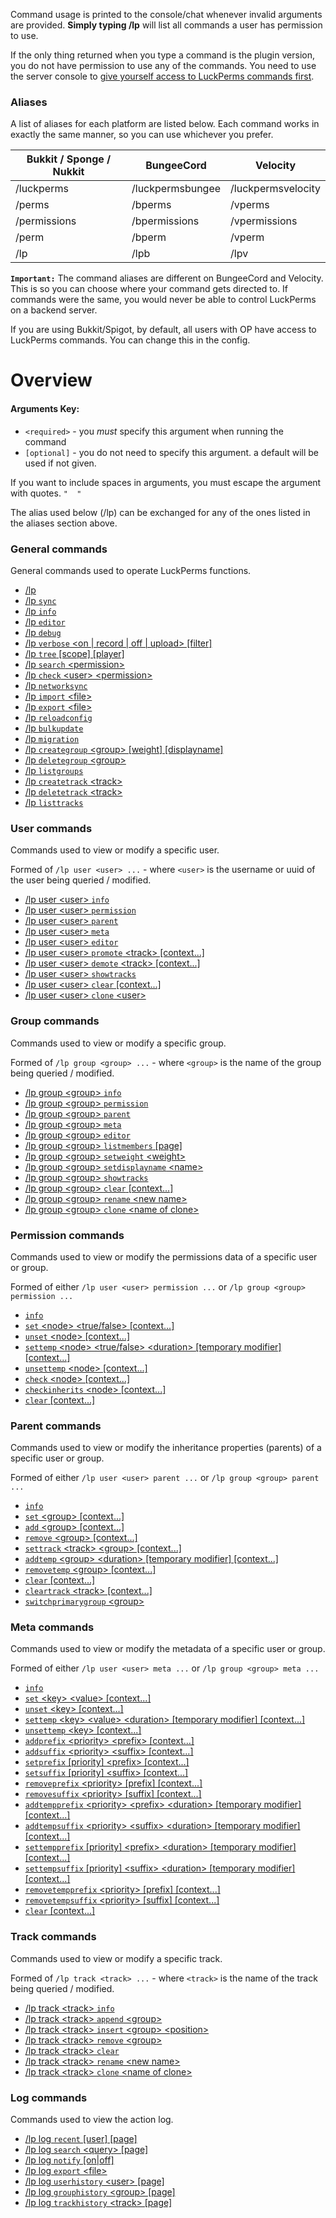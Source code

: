 Command usage is printed to the console/chat whenever invalid arguments are provided. **Simply typing /lp** will list all commands a user has permission to use.

If the only thing returned when you type a command is the plugin version, you do not have permission to use any of the commands. You need to use the server console to [give yourself access to LuckPerms commands first](https://github.com/lucko/LuckPerms/wiki/Usage#granting-full-access-to-modify-permissions).

### Aliases
A list of aliases for each platform are listed below. Each command works in exactly the same manner, so you can use whichever you prefer.

| Bukkit / Sponge / Nukkit  | BungeeCord       | Velocity           |
|---------------------------|------------------|--------------------|
| /luckperms                | /luckpermsbungee | /luckpermsvelocity |
| /perms                    | /bperms          | /vperms            |
| /permissions              | /bpermissions    | /vpermissions      |
| /perm                     | /bperm           | /vperm             |
| /lp                       | /lpb             | /lpv               |

**`Important:`** The command aliases are different on BungeeCord and Velocity. This is so you can choose where your command gets directed to. If commands were the same, you would never be able to control LuckPerms on a backend server.

If you are using Bukkit/Spigot, by default, all users with OP have access to LuckPerms commands. You can change this in the config.

# Overview
#### Arguments Key:
* `<required>` - you *must* specify this argument when running the command
* `[optional]` - you do not need to specify this argument. a default will be used if not given.

If you want to include spaces in arguments, you must escape the argument with quotes. `"  "`

The alias used below (/lp) can be exchanged for any of the ones listed in the aliases section above.

### General commands
General commands used to operate LuckPerms functions.

*  [/lp](https://github.com/lucko/LuckPerms/wiki/Command-Usage:-General#lp)
*  [/lp `sync`](https://github.com/lucko/LuckPerms/wiki/Command-Usage:-General#lp-sync)
*  [/lp `info`](https://github.com/lucko/LuckPerms/wiki/Command-Usage:-General#lp-info)
*  [/lp `editor`](https://github.com/lucko/LuckPerms/wiki/Command-Usage:-General#lp-editor-type)
*  [/lp `debug`](https://github.com/lucko/LuckPerms/wiki/Command-Usage:-General#lp-debug)
*  [/lp `verbose` \<on | record | off | upload\> [filter]](https://github.com/lucko/LuckPerms/wiki/Command-Usage:-General#lp-verbose-onrecordoffupload-filter)
*  [/lp `tree` [scope] [player]](https://github.com/lucko/LuckPerms/wiki/Command-Usage:-General#lp-tree-scope-player)
*  [/lp `search` \<permission\>](https://github.com/lucko/LuckPerms/wiki/Command-Usage:-General#lp-search-permission)
*  [/lp `check` \<user\> \<permission\>](https://github.com/lucko/LuckPerms/wiki/Command-Usage:-General#lp-check-user-permission)
*  [/lp `networksync`](https://github.com/lucko/LuckPerms/wiki/Command-Usage:-General#lp-networksync)
*  [/lp `import` \<file\>](https://github.com/lucko/LuckPerms/wiki/Command-Usage:-General#lp-import-file)
*  [/lp `export` \<file\>](https://github.com/lucko/LuckPerms/wiki/Command-Usage:-General#lp-export-file)
*  [/lp `reloadconfig`](https://github.com/lucko/LuckPerms/wiki/Command-Usage:-General#lp-reloadconfig)
*  [/lp `bulkupdate`](https://github.com/lucko/LuckPerms/wiki/Command-Usage:-General#lp-bulkupdate-data-type-action-action-field-action-value-constraints)
*  [/lp `migration`](https://github.com/lucko/LuckPerms/wiki/Command-Usage:-General#lp-migration-plugin-name-options)
*  [/lp `creategroup` \<group\> \[weight\] \[displayname\]](https://github.com/lucko/LuckPerms/wiki/Command-Usage:-General#lp-creategroup-name)
*  [/lp `deletegroup` \<group\>](https://github.com/lucko/LuckPerms/wiki/Command-Usage:-General#lp-deletegroup-name)
*  [/lp `listgroups`](https://github.com/lucko/LuckPerms/wiki/Command-Usage:-General#lp-listgroups)
*  [/lp `createtrack` \<track\>](https://github.com/lucko/LuckPerms/wiki/Command-Usage:-General#lp-createtrack-name)
*  [/lp `deletetrack` \<track\>](https://github.com/lucko/LuckPerms/wiki/Command-Usage:-General#lp-deletetrack-name)
*  [/lp `listtracks`](https://github.com/lucko/LuckPerms/wiki/Command-Usage:-General#lp-listtracks)

### User commands
Commands used to view or modify a specific user.

Formed of `/lp user <user> ...` - where `<user>` is the username or uuid of the user being queried / modified.
*  [/lp user \<user\> `info`](https://github.com/lucko/LuckPerms/wiki/Command-Usage:-User#lp-user-user-info)
*  [/lp user \<user\> `permission`](https://github.com/lucko/LuckPerms/wiki/Command-Usage:-Permission)
*  [/lp user \<user\> `parent`](https://github.com/lucko/LuckPerms/wiki/Command-Usage:-Parent)
*  [/lp user \<user\> `meta`](https://github.com/lucko/LuckPerms/wiki/Command-Usage:-Meta)
*  [/lp user \<user\> `editor`](https://github.com/lucko/LuckPerms/wiki/Command-Usage:-User#lp-user-user-editor)
*  [/lp user \<user\> `promote` \<track\> [context...]](https://github.com/lucko/LuckPerms/wiki/Command-Usage:-User#lp-user-user-promote-track-context)
*  [/lp user \<user\> `demote` \<track\> [context...]](https://github.com/lucko/LuckPerms/wiki/Command-Usage:-User#lp-user-user-demote-track-context)
*  [/lp user \<user\> `showtracks`](https://github.com/lucko/LuckPerms/wiki/Command-Usage:-User#lp-user-user-showtracks)
*  [/lp user \<user\> `clear` [context...]](https://github.com/lucko/LuckPerms/wiki/Command-Usage:-User#lp-user-user-clear-context)
*  [/lp user \<user\> `clone` \<user\>](https://github.com/lucko/LuckPerms/wiki/Command-Usage:-User#lp-user-user-clone-user)

### Group commands
Commands used to view or modify a specific group.

Formed of `/lp group <group> ...` - where `<group>` is the name of the group being queried / modified.
*  [/lp group \<group\> `info`](https://github.com/lucko/LuckPerms/wiki/Command-Usage:-Group#lp-group-group-info)
*  [/lp group \<group\> `permission`](https://github.com/lucko/LuckPerms/wiki/Command-Usage:-Permission)
*  [/lp group \<group\> `parent`](https://github.com/lucko/LuckPerms/wiki/Command-Usage:-Parent)
*  [/lp group \<group\> `meta`](https://github.com/lucko/LuckPerms/wiki/Command-Usage:-Meta)
*  [/lp group \<group\> `editor`](https://github.com/lucko/LuckPerms/wiki/Command-Usage:-Group#lp-group-group-editor)
*  [/lp group \<group\> `listmembers` [page]](https://github.com/lucko/LuckPerms/wiki/Command-Usage:-Group#lp-group-group-listmembers-page)
*  [/lp group \<group\> `setweight` \<weight\>](https://github.com/lucko/LuckPerms/wiki/Command-Usage:-Group#lp-group-group-setweight-weight)
*  [/lp group \<group\> `setdisplayname` \<name\>](https://github.com/lucko/LuckPerms/wiki/Command-Usage:-Group#lp-group-group-setdisplayname-name)
*  [/lp group \<group\> `showtracks`](https://github.com/lucko/LuckPerms/wiki/Command-Usage:-Group#lp-group-group-showtracks)
*  [/lp group \<group\> `clear` [context...]](https://github.com/lucko/LuckPerms/wiki/Command-Usage:-Group#lp-group-group-clear-context)
*  [/lp group \<group\> `rename` \<new name\>](https://github.com/lucko/LuckPerms/wiki/Command-Usage:-Group#lp-group-group-rename-new-name)
*  [/lp group \<group\> `clone` \<name of clone\>](https://github.com/lucko/LuckPerms/wiki/Command-Usage:-Group#lp-group-group-clone-new-name)

### Permission commands
Commands used to view or modify the permissions data of a specific user or group.

Formed of either `/lp user <user> permission ...` or `/lp group <group> permission ...`
*  [`info`](https://github.com/lucko/LuckPerms/wiki/Command-Usage:-Permission#lp-usergroup-usergroup-permission-info)
*  [`set` \<node\> \<true/false\> [context...]](https://github.com/lucko/LuckPerms/wiki/Command-Usage:-Permission#lp-usergroup-usergroup-permission-set-node-truefalse-context)
*  [`unset` \<node\> [context...]](https://github.com/lucko/LuckPerms/wiki/Command-Usage:-Permission#lp-usergroup-usergroup-permission-unset-node-context)
*  [`settemp` \<node\> \<true/false\> \<duration\> [temporary modifier] [context...]](https://github.com/lucko/LuckPerms/wiki/Command-Usage:-Permission#lp-usergroup-usergroup-permission-settemp-node-truefalse-duration-temporary-modifier-context)
*  [`unsettemp` \<node\> [context...]](https://github.com/lucko/LuckPerms/wiki/Command-Usage:-Permission#lp-usergroup-usergroup-permission-unsettemp-node-context)
*  [`check` \<node\> [context...]](https://github.com/lucko/LuckPerms/wiki/Command-Usage:-Permission#lp-usergroup-usergroup-permission-check-node-context)
*  [`checkinherits` \<node\> [context...]](https://github.com/lucko/LuckPerms/wiki/Command-Usage:-Permission#lp-usergroup-usergroup-permission-checkinherits-node-context)
*  [`clear` [context...]](https://github.com/lucko/LuckPerms/wiki/Command-Usage:-Permission#lp-usergroup-usergroup-permission-clear-context)

### Parent commands
Commands used to view or modify the inheritance properties (parents) of a specific user or group.

Formed of either `/lp user <user> parent ...` or `/lp group <group> parent ...`
*  [`info`](https://github.com/lucko/LuckPerms/wiki/Command-Usage:-Parent#lp-usergroup-usergroup-parent-info)
*  [`set` \<group\> [context...]](https://github.com/lucko/LuckPerms/wiki/Command-Usage:-Parent#lp-usergroup-usergroup-parent-set-group-context)
*  [`add` \<group\> [context...]](https://github.com/lucko/LuckPerms/wiki/Command-Usage:-Parent#lp-usergroup-usergroup-parent-add-group-context)
*  [`remove` \<group\> [context...]](https://github.com/lucko/LuckPerms/wiki/Command-Usage:-Parent#lp-usergroup-usergroup-parent-remove-group-context)
*  [`settrack` \<track\> \<group\> [context...]](https://github.com/lucko/LuckPerms/wiki/Command-Usage:-Parent#lp-usergroup-usergroup-parent-settrack-track-group-context)
*  [`addtemp` \<group\> \<duration\> [temporary modifier] [context...]](https://github.com/lucko/LuckPerms/wiki/Command-Usage:-Parent#lp-usergroup-usergroup-parent-addtemp-group-duration-temporary-modifier-context)
*  [`removetemp` \<group\> [context...]](https://github.com/lucko/LuckPerms/wiki/Command-Usage:-Parent#lp-usergroup-usergroup-parent-removetemp-group-context)
*  [`clear` [context...]](https://github.com/lucko/LuckPerms/wiki/Command-Usage:-Parent#lp-usergroup-usergroup-parent-clear-context)
*  [`cleartrack` \<track\> [context...]](https://github.com/lucko/LuckPerms/wiki/Command-Usage:-Parent#lp-usergroup-usergroup-parent-cleartrack-track-context)
*  [`switchprimarygroup` \<group\>](https://github.com/lucko/LuckPerms/wiki/Command-Usage:-Parent#lp-user-user-parent-switchprimarygroup-group)

### Meta commands
Commands used to view or modify the metadata of a specific user or group.

Formed of either `/lp user <user> meta ...` or `/lp group <group> meta ...`
*  [`info`](https://github.com/lucko/LuckPerms/wiki/Command-Usage:-Meta#lp-usergroup-usergroup-meta-info)
*  [`set` \<key\> \<value\> [context...]](https://github.com/lucko/LuckPerms/wiki/Command-Usage:-Meta#lp-usergroup-usergroup-meta-set-key-value-context)
*  [`unset` \<key\> [context...]](https://github.com/lucko/LuckPerms/wiki/Command-Usage:-Meta#lp-usergroup-usergroup-meta-unset-key-value-context)
*  [`settemp` \<key\> \<value\> \<duration\> [temporary modifier] [context...]](https://github.com/lucko/LuckPerms/wiki/Command-Usage:-Meta#lp-usergroup-usergroup-meta-settemp-key-value-duration-temporary-modifier-context)
*  [`unsettemp` \<key\> [context...]](https://github.com/lucko/LuckPerms/wiki/Command-Usage:-Meta#lp-usergroup-usergroup-meta-unsettemp-key-context)
*  [`addprefix` \<priority\> \<prefix\> [context...]](https://github.com/lucko/LuckPerms/wiki/Command-Usage:-Meta#lp-usergroup-usergroup-meta-addprefix-priority-prefix-context)
*  [`addsuffix` \<priority\> \<suffix\> [context...]](https://github.com/lucko/LuckPerms/wiki/Command-Usage:-Meta#lp-usergroup-usergroup-meta-addsuffix-priority-suffix-context)
*  [`setprefix` [priority] \<prefix\> [context...]](https://github.com/lucko/LuckPerms/wiki/Command-Usage:-Meta#lp-usergroup-usergroup-meta-setprefix-priority-prefix-context)
*  [`setsuffix` [priority] \<suffix\> [context...]](https://github.com/lucko/LuckPerms/wiki/Command-Usage:-Meta#lp-usergroup-usergroup-meta-setsuffix-priority-suffix-context)
*  [`removeprefix` \<priority\> [prefix] [context...]](https://github.com/lucko/LuckPerms/wiki/Command-Usage:-Meta#lp-usergroup-usergroup-meta-removeprefix-priority-prefix-context)
*  [`removesuffix` \<priority\> [suffix] [context...]](https://github.com/lucko/LuckPerms/wiki/Command-Usage:-Meta#lp-usergroup-usergroup-meta-removesuffix-priority-suffix-context)
*  [`addtempprefix` \<priority\> \<prefix\> \<duration\> [temporary modifier] [context...]](https://github.com/lucko/LuckPerms/wiki/Command-Usage:-Meta#lp-usergroup-usergroup-meta-addtempprefix-priority-prefix-duration-temporary-modifier-context)
*  [`addtempsuffix` \<priority\> \<suffix\> \<duration\> [temporary modifier] [context...]](https://github.com/lucko/LuckPerms/wiki/Command-Usage:-Meta#lp-usergroup-usergroup-meta-addtempsuffix-priority-suffix-duration-temporary-modifier-context)
*  [`settempprefix` [priority] \<prefix\> \<duration\> [temporary modifier] [context...]](https://github.com/lucko/LuckPerms/wiki/Command-Usage:-Meta#lp-usergroup-usergroup-meta-settempprefix-priority-prefix-duration-temporary-modifier-context)
*  [`settempsuffix` [priority] \<suffix\> \<duration\> [temporary modifier] [context...]](https://github.com/lucko/LuckPerms/wiki/Command-Usage:-Meta#lp-usergroup-usergroup-meta-settempsuffix-priority-suffix-duration-temporary-modifier-context)
*  [`removetempprefix` \<priority\> [prefix] [context...]](https://github.com/lucko/LuckPerms/wiki/Command-Usage:-Meta#lp-usergroup-usergroup-meta-removetempprefix-priority-prefix-context)
*  [`removetempsuffix` \<priority\> [suffix] [context...]](https://github.com/lucko/LuckPerms/wiki/Command-Usage:-Meta#lp-usergroup-usergroup-meta-removetempsuffix-priority-suffix-context)
*  [`clear` [context...]](https://github.com/lucko/LuckPerms/wiki/Command-Usage:-Meta#lp-usergroup-usergroup-meta-clear-context)

### Track commands
Commands used to view or modify a specific track.

Formed of `/lp track <track> ...` - where `<track>` is the name of the track being queried / modified.
*  [/lp track \<track\> `info`](https://github.com/lucko/LuckPerms/wiki/Command-Usage:-Track#lp-track-track-info)
*  [/lp track \<track\> `append` \<group\>](https://github.com/lucko/LuckPerms/wiki/Command-Usage:-Track#lp-track-track-append-group)
*  [/lp track \<track\> `insert` \<group\> \<position\>](https://github.com/lucko/LuckPerms/wiki/Command-Usage:-Track#lp-track-track-insert-group-position)
*  [/lp track \<track\> `remove` \<group\>](https://github.com/lucko/LuckPerms/wiki/Command-Usage:-Track#lp-track-track-remove-group)
*  [/lp track \<track\> `clear`](https://github.com/lucko/LuckPerms/wiki/Command-Usage:-Track#lp-track-track-clear)
*  [/lp track \<track\> `rename` \<new name\>](https://github.com/lucko/LuckPerms/wiki/Command-Usage:-Track#lp-track-track-rename-new-name)
*  [/lp track \<track\> `clone` \<name of clone\>](https://github.com/lucko/LuckPerms/wiki/Command-Usage:-Track#lp-track-track-clone-new-name)

### Log commands
Commands used to view the action log.
*  [/lp log `recent` [user] [page]](https://github.com/lucko/LuckPerms/wiki/Command-Usage:-Log#lp-log-recent-user-page)
*  [/lp log `search` \<query\> [page]](https://github.com/lucko/LuckPerms/wiki/Command-Usage:-Log#lp-log-search-query-page)
*  [/lp log `notify` [on|off]](https://github.com/lucko/LuckPerms/wiki/Command-Usage:-Log#lp-log-notify-onoff)
*  [/lp log `export` \<file\>](https://github.com/lucko/LuckPerms/wiki/Command-Usage:-Log#lp-log-export-file)
*  [/lp log `userhistory` \<user\> [page]](https://github.com/lucko/LuckPerms/wiki/Command-Usage:-Log#lp-log-userhistory-user-page)
*  [/lp log `grouphistory` \<group\> [page]](https://github.com/lucko/LuckPerms/wiki/Command-Usage:-Log#lp-log-grouphistory-group-page)
*  [/lp log `trackhistory` \<track\> [page]](https://github.com/lucko/LuckPerms/wiki/Command-Usage:-Log#lp-log-trackhistory-track-page)
